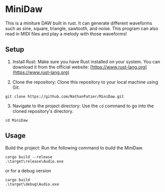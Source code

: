 # MiniDaw

This is a miniture DAW built in rust. It can generate different waveforms such as sine, square, triangle, sawtooth, and noise. This program can also read in MIDI files and play a melody with those waveforms!

## Setup
1. Install Rust: Make sure you have Rust installed on your system. You can download it from the official website: [https://www.rust-lang.org](https://www.rust-lang.org)

2. Clone the repository: Clone this repository to your local machine using Git.
```
git clone https://github.com/NathanPatzer/MiniDaw.git
```
3. Navigate to the project directory: Use the `cd` command to go into the cloned repository's directory.
```
cd MiniDaw
```

## Usage
Build the project: Run the following command to build the MiniDaw.
```
cargo build --release
.\target\release\Audio.exe
```
or for a debug version
```
cargo build
.\target\debug\Audio.exe
```